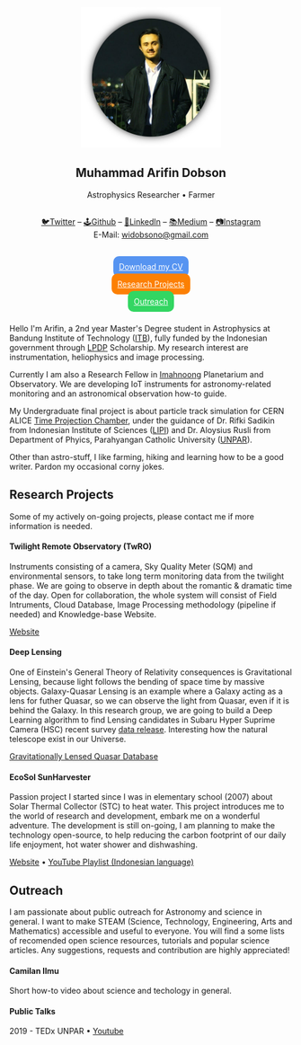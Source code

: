 <div align="center">
<img width="250" src="assets/profile.png">
<br>
<h2>Muhammad Arifin Dobson</h2>
Astrophysics Researcher • Farmer
<p style="margin-top: 30px;margin-bottom:40px;">
<a href="https://twitter.com/widobsono" target="_blank">🐦Twitter</a> –
<a href="https://github.com/widobsono" target="_blank">🕹️Github</a> –
<a href="https://www.linkedin.com/in/arifindobson/" target="_blank">👔LinkedIn</a> – <a href="https://medium.com/@widobsono" target="_blank">📚Medium</a>
– <a href="https://www.instagram.com/widobsono/" target="_blank">📷Instagram</a>
<br>E-Mail:
<a href="mailto:widobsono@gmail.com" target="_blank">widobsono@gmail.com</a></p>

<a href="assets/cv_arifin_202105.pdf" style="background: #5694f1; color: white; padding: 10px; border-radius:10px; margin:5px;">Download my CV</a>

<a href="#research-projects" style="background: #fc8003; color: white; padding: 10px; border-radius:10px; margin:5px;">Research Projects</a>

<a href="#outreach" style="background: #33d662; color: white; padding: 10px; border-radius:10px; margin:5px;">Outreach</a>
<br><br>
</div>

Hello I'm Arifin, a 2nd year Master's Degree student in Astrophysics at Bandung Institute of Technology ([ITB](https://www.as.itb.ac.id/)), fully funded by the Indonesian government through [LPDP](https://www.lpdp.kemenkeu.go.id/) Scholarship. My research interest are instrumentation, heliophysics and image processing.

Currently I am also a Research Fellow in [Imahnoong](https://imahnoong.com/) Planetarium and Observatory. We are developing IoT instruments for astronomy-related monitoring and an astronomical observation how-to guide.

My Undergraduate final project is about particle track simulation for CERN ALICE [Time Projection Chamber](https://alice-tpc.web.cern.ch/content/alice-time-projection-chamber), under the guidance of Dr. Rifki Sadikin from Indonesian Institute of Sciences ([LIPI](http://lipi.go.id/)) and Dr. Aloysius Rusli from Department of Phyics, Parahyangan Catholic University ([UNPAR](https://fisika.unpar.ac.id/)).

Other than astro-stuff, I like farming, hiking and learning how to be a good writer. Pardon my occasional corny jokes.

## Research Projects

Some of my actively on-going projects, please contact me if more information is needed.

#### Twilight Remote Observatory (TwRO)

Instruments consisting of a camera, Sky Quality Meter (SQM) and environmental sensors, to take long term monitoring data from the twilight phase. We are going to observe in depth about the romantic & dramatic time of the day. Open for collaboration, the whole system will consist of Field Intruments, Cloud Database, Image Processing methodology (pipeline if needed) and Knowledge-base Website.

[Website](http://twro.kabarlangit.com/)

#### Deep Lensing

One of Einstein's General Theory of Relativity consequences is Gravitational Lensing, because light follows the bending of space time by massive objects. Galaxy-Quasar Lensing is an example where a Galaxy acting as a lens for futher Quasar, so we can observe the light from Quasar, even if it is behind the Galaxy. In this research group, we are going to build a Deep Learning algorithm to find Lensing candidates in Subaru Hyper Suprime Camera (HSC) recent survey [data release](https://hsc-release.mtk.nao.ac.jp/doc/). Interesting how the natural telescope exist in our Universe.

[Gravitationally Lensed Quasar Database](https://research.ast.cam.ac.uk/lensedquasars/index.html)

#### EcoSol SunHarvester

Passion project I started since I was in elementary school (2007) about Solar Thermal Collector (STC) to heat water. This project introduces me to the world of research and development, embark me on a wonderful adventure. The development is still on-going, I am planning to make the technology open-source, to help reducing the carbon footprint of our daily life enjoyment, hot water shower and dishwashing.

[Website](https://ecosol.id) • [YouTube Playlist (Indonesian language)](https://www.youtube.com/playlist?list=PLQ_8ZsC5aVAFmmDcpj5l_m5RKfCF4RrZ_)

## Outreach

I am passionate about public outreach for Astronomy and science in general. I want to make STEAM (Science, Technology, Engineering, Arts and Mathematics) accessible and useful to everyone. You will find a some lists of recomended open science resources, tutorials and popular science articles. Any suggestions, requests and contribution are highly appreciated!

#### Camilan Ilmu

Short how-to video about science and techology in general. 

#### Public Talks

2019 - TEDx UNPAR • [Youtube](https://www.youtube.com/watch?v=CicJVN1KYcU)
